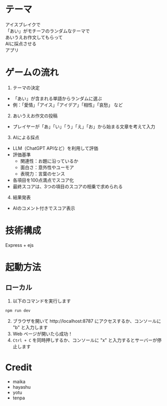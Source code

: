 # テーマ
アイスブレイクで<br>
「あい」がモチーフのランダムなテーマで<br>
​あいうえお作文してもらって<br>
AIに採点させる<br>
アプリ

# ゲームの流れ
1. テーマの決定
  - 「あい」が含まれる単語からランダムに選ぶ
  - 例：「愛情」「アイス」「アイデア」「相性」「哀愁」 など

2. あいうえお作文の投稿
  - プレイヤーが「あ」「い」「う」「え」「お」から始まる文章を考えて入力

3. AIによる採点
  - LLM（ChatGPT APIなど）を利用して評価
  - 評価基準
    - 関連性：お題に沿っているか
    - 面白さ：意外性やユーモア
    - 表現力：言葉のセンス
  - 各項目を100点満点でスコア化
  - 最終スコアは、3つの項目のスコアの相乗で求められる

4. 結果発表
  - AIのコメント付きでスコア表示

# 技術構成
Express + ejs


# 起動方法
## ローカル
1. 以下のコマンドを実行します

```sh
npm run dev
```

2. ブラウザを開いて http://localhost:8787 にアクセスするか、コンソールに "b" と入力します
3. Web ページが開いたら成功！
4. `Ctrl + C` を同時押しするか、コンソールに "x" と入力するとサーバーが停止します

# Credit
- maika
- hayashu
- yotu
- tenpa